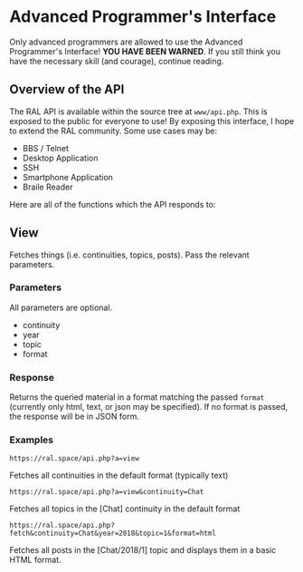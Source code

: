 Advanced Programmer's Interface
===============================

Only advanced programmers are allowed to use the Advanced Programmer's
Interface! **YOU HAVE BEEN WARNED**. If you still think you have the
necessary skill (and courage), continue reading.

Overview of the API
-------------------

The RAL API is available within the source tree at `www/api.php`. This is
exposed to the public for everyone to use! By exposing this interface, I
hope to extend the RAL community. Some use cases may be:

* BBS / Telnet
* Desktop Application
* SSH
* Smartphone Application
* Braile Reader

Here are all of the functions which the API responds to:

View
-----

Fetches things (i.e. continuities, topics, posts). Pass the relevant
parameters.

### Parameters

All parameters are optional.

* continuity
* year
* topic
* format

### Response

Returns the queried material in a format matching the passed `format`
(currently only html, text, or json may be specified). If no format is passed, the
response will be in JSON form.

### Examples

`https://ral.space/api.php?a=view`

Fetches all continuities in the default format (typically text)

`https://ral.space/api.php?a=view&continuity=Chat`

Fetches all topics in the [Chat] continuity in the default format

`https://ral.space/api.php?fetch&continuity=Chat&year=2018&topic=1&format=html`

Fetches all posts in the [Chat/2018/1] topic and displays them in a basic
HTML format.
